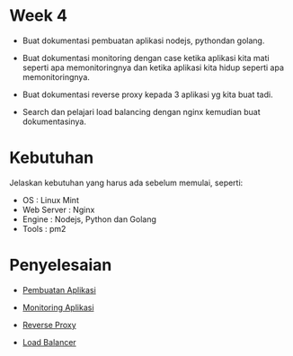 # Week 4
- Buat dokumentasi pembuatan aplikasi nodejs, pythondan golang.

- Buat dokumentasi monitoring dengan case ketika aplikasi kita mati  seperti apa memonitoringnya dan ketika aplikasi kita hidup seperti apa memonitoringnya.

- Buat dokumentasi reverse proxy kepada 3 aplikasi yg kita buat tadi.

- Search dan pelajari load balancing dengan nginx kemudian buat dokumentasinya.

# Kebutuhan
Jelaskan kebutuhan yang harus ada sebelum memulai, seperti:

- OS            : Linux Mint
- Web Server    : Nginx
- Engine        : Nodejs, Python dan Golang
- Tools         : pm2

# Penyelesaian

- [Pembuatan Aplikasi](pembuatan-aplikasi-nodejs-python-dan-golang.md)

- [Monitoring Aplikasi](monitoring.md)

- [Reverse Proxy](reversce-proxy.md)

- [Load Balancer](load-balancer.md)
